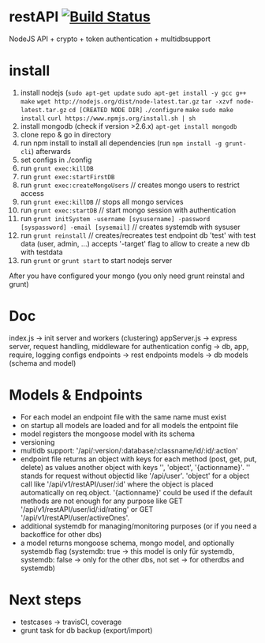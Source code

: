 restAPI [![Build Status](https://travis-ci.org/KillerCodeMonkey/restAPI.svg?branch=master)](https://travis-ci.org/KillerCodeMonkey/restAPI)
=======

NodeJS API + crypto + token authentication + multidbsupport

install
=======
1. install nodejs (`sudo apt-get update`
`sudo apt-get install -y gcc g++ make`
`wget http://nodejs.org/dist/node-latest.tar.gz`
`tar -xzvf node-latest.tar.gz`
`cd [CREATED NODE DIR]`
`./configure`
`make`
`sudo make install`
`curl https://www.npmjs.org/install.sh | sh`
2. install mongodb (check if version >2.6.x)
`apt-get install mongodb`
3. clone repo & go in directory
4. run npm install to install all dependencies (run `npm install -g grunt-cli`) afterwards
5. set configs in ./config
6. run `grunt exec:killDB`
7. run `grunt exec:startFirstDB`
7. run `grunt exec:createMongoUsers` // creates mongo users to restrict access
8. run `grunt exec:killDB` // stops all mongo services
9. run `grunt exec:startDB` // start mongo session with authentication
10. run `grunt initSystem -username [sysusername] -password [syspassword] -email [sysemail]` // creates systemdb with sysuser
11. run `grunt reinstall` // creates/recreates test endpoint db 'test' with test data (user, admin, ...) accepts '-target' flag to allow to create a new db with testdata
12. run `grunt` or `grunt start` to start nodejs server

After you have configured your mongo (you only need grunt reinstal and grunt)

Doc
===
index.js -> init server and workers (clustering)
appServer.js -> express server, request handling, middleware for authentication
config -> db, app, require, logging configs
endpoints -> rest endpoints
models -> db models (schema and model)

Models & Endpoints
=================
* For each model an endpoint file with the same name must exist
* on startup all models are loaded and for all models the entpoint file
* model registers the mongoose model with its schema
* versioning
* multidb support: '/api/:version/:database/:classname/id/:id/:action'
* endpoint file returns an object with keys for each method (post, get, put, delete) as values another object with keys '', 'object', '{actionname}'. '' stands for request without objectid like '/api/user'. 'object' for a object call like '/api/v1/restAPI/user/:id' where the object is placed automatically on req.object. '{actionname}' could be used if the default methods are not enough for any purpose like GET '/api/v1/restAPI/user/id/:id/rating' or GET '/api/v1/restAPI/user/activeOnes'.
* additional systemdb for managing/monitoring purposes (or if you need a backoffice for other dbs)
* a model returns mongoose schema, mongo model, and optionally systemdb flag (systemdb: true -> this model is only für systemdb, systemdb: false -> only for the other dbs, not set -> for otherdbs and systemdb)

Next steps
==========
* testcases -> travisCI, coverage
* grunt task for db backup (export/import)

